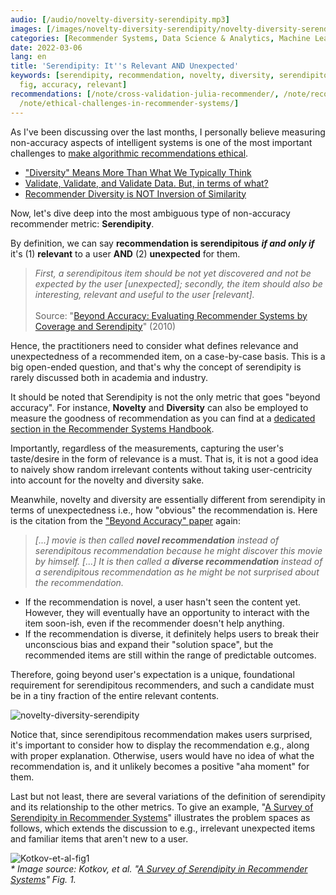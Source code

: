 ```yaml
---
audio: [/audio/novelty-diversity-serendipity.mp3]
images: [/images/novelty-diversity-serendipity/novelty-diversity-serendipity.png]
categories: [Recommender Systems, Data Science & Analytics, Machine Learning]
date: 2022-03-06
lang: en
title: 'Serendipity: It''s Relevant AND Unexpected'
keywords: [serendipity, recommendation, novelty, diversity, serendipitous, user, kotkov,
  fig, accuracy, relevant]
recommendations: [/note/cross-validation-julia-recommender/, /note/recommender-diversity/,
  /note/ethical-challenges-in-recommender-systems/]
---
```


As I've been discussing over the last months, I personally believe measuring non-accuracy aspects of intelligent systems is one of the most important challenges to [make algorithmic recommendations ethical](/note/ethical-challenges-in-recommender-systems/).

- ["Diversity" Means More Than What We Typically Think](/note/the-power-of-diverse-thinking/)
- [Validate, Validate, and Validate Data. But, in terms of what?](/note/data-validation/)
- [Recommender Diversity is NOT Inversion of Similarity](/note/recommender-diversity/)

Now, let's dive deep into the most ambiguous type of non-accuracy recommender metric: **Serendipity**.

By definition, we can say **recommendation is serendipitous** ***if and only if*** it's (1) **relevant** to a user **AND** (2) **unexpected** for them.

> *First, a serendipitous item should be not yet discovered and not be expected by the user [unexpected]; secondly, the item should also be interesting, relevant and useful to the user [relevant].*<br/><br/>Source: "[Beyond Accuracy: Evaluating Recommender Systems by Coverage and Serendipity](https://dl.acm.org/doi/10.1145/1864708.1864761)" (2010)

Hence, the practitioners need to consider what defines relevance and unexpectedness of a recommended item, on a case-by-case basis. This is a big open-ended question, and that's why the concept of serendipity is rarely discussed both in academia and industry.

It should be noted that Serendipity is not the only metric that goes "beyond accuracy". For instance, **Novelty** and **Diversity** can also be employed to measure the goodness of recommendation as you can find at a [dedicated section in the Recommender Systems Handbook](https://link.springer.com/chapter/10.1007/978-1-4899-7637-6_8).

Importantly, regardless of the measurements, capturing the user's taste/desire in the form of relevance is a must. That is, it is not a good idea to naively show random irrelevant contents without taking user-centricity into account for the novelty and diversity sake.

Meanwhile, novelty and diversity are essentially different from serendipity in terms of unexpectedness i.e., how "obvious" the recommendation is. Here is the citation from the ["Beyond Accuracy" paper](https://dl.acm.org/doi/10.1145/1864708.1864761) again:

> *[...] movie is then called **novel recommendation** instead of serendipitous recommendation because he might discover this movie by himself. [...] It is then called a **diverse recommendation** instead of a serendipitous recommendation as he might be not surprised about the recommendation.*

- If the recommendation is novel, a user hasn't seen the content yet. However, they will eventually have an opportunity to interact with the item soon-ish, even if the recommender doesn't help anything.
- If the recommendation is diverse, it definitely helps users to break their unconscious bias and expand their "solution space", but the recommended items are still within the range of predictable outcomes.

Therefore, going beyond user's expectation is a unique, foundational requirement for serendipitous recommenders, and such a candidate must be in a tiny fraction of the entire relevant contents.

![novelty-diversity-serendipity](/images/novelty-diversity-serendipity/novelty-diversity-serendipity.png)

Notice that, since serendipitous recommendation makes users surprised, it's important to consider how to display the recommendation e.g., along with proper explanation. Otherwise, users would have no idea of what the recommendation is, and it unlikely becomes a positive "aha moment" for them.

Last but not least, there are several variations of the definition of serendipity and its relationship to the other metrics. To give an example, "[A Survey of Serendipity in Recommender Systems](https://dl.acm.org/doi/10.1016/j.knosys.2016.08.014)" illustrates the problem spaces as follows, which extends the discussion to e.g., irrelevant unexpected items and familiar items that aren't new to a user.

![Kotkov-et-al-fig1](/images/novelty-diversity-serendipity/Kotkov-et-al-fig1.png)<br/>_\* Image source: Kotkov, et al. "[A Survey of Serendipity in Recommender Systems](https://dl.acm.org/doi/10.1016/j.knosys.2016.08.014)" Fig. 1._
